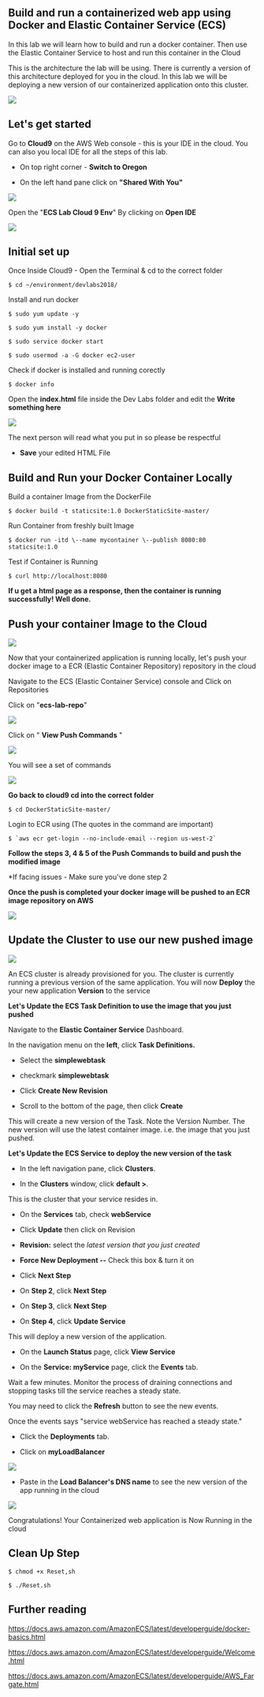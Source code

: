 ## Build and run a containerized web app using Docker and Elastic Container Service (ECS)

In this lab we will learn how to build and run a docker container. Then use the Elastic Container Service to host and run this container in the Cloud

This is the architecture the lab will be using. There is currently a version of this architecture deployed for you in the cloud. In this lab we will be deploying a new version of our containerized application onto this cluster.

![](media/overview-lab.png)

## Let's get started


Go to **Cloud9** on the AWS Web console - this is your IDE in the cloud.
You can also you local IDE for all the steps of this lab.

* On top right corner - **Switch to Oregon**

* On the left hand pane click on **"Shared With You"**

![](media/image1.png)

Open the "**ECS Lab Cloud 9 Env**" By clicking on **Open IDE**

![](media/cloud9.png)

## Initial set up

Once Inside Cloud9 - Open the Terminal & cd to the correct folder
```
$ cd ~/environment/devlabs2018/
```

Install and run docker
```
$ sudo yum update -y

$ sudo yum install -y docker

$ sudo service docker start

$ sudo usermod -a -G docker ec2-user
```

Check if docker is installed and running corectly

```
$ docker info
```

Open the **index.html** file inside the Dev Labs folder and edit the **Write something here**

![](media/image2.png)

The next person will read what you put in so please be respectful

* **Save** your edited HTML File

## Build and Run your Docker Container Locally

Build a container Image from the DockerFile
```
$ docker build -t staticsite:1.0 DockerStaticSite-master/
```

Run Container from freshly built Image
```
$ docker run -itd \--name mycontainer \--publish 8080:80 staticsite:1.0
```
Test if Container is Running
```
$ curl http://localhost:8080
```

**If u get a html page as a response, then the container is running successfully! Well done.**

## Push your container Image to the Cloud

![](media/docker-build.png)

Now that your containerized application is running locally, let's push
your docker image to a ECR (Elastic Container Repository) repository in
the cloud

Navigate to the ECS (Elastic Container Service) console and Click on
Repositories

Click on "**ecs-lab-repo**"

![](media/image3.png)

Click on " **View Push Commands** "

![](media/image4.png)

You will see a set of commands

![](media/image5.png)

**Go back to cloud9 cd into the correct folder**
```
$ cd DockerStaticSite-master/
```
Login to ECR using (The quotes in the command are important)
```
$ `aws ecr get-login --no-include-email --region us-west-2`
```

**Follow the steps 3, 4 & 5 of the Push Commands to build and push the modified image**

\*If facing issues - Make sure you've done step 2

**Once the push is completed your docker image will be pushed to an ECR image repository on AWS**

![](media/image6.png)

## Update the Cluster to use our new pushed image

![](media/ecs-architecture.png)

An ECS cluster is already provisioned for you. The cluster is
currently running a previous version of the same application. You will
now **Deploy** the your new application **Version** to the service

**Let's Update the ECS Task Definition to use the image that you just pushed**

Navigate to the **Elastic Container Service** Dashboard.

In the navigation menu on the **left**, click **Task Definitions.**

* Select the **simplewebtask**

* checkmark **simplewebtask**

* Click **Create New Revision**

* Scroll to the bottom of the page, then click **Create**

This will create a new version of the Task. Note the Version Number. The
new version will use the latest container image. i.e. the image that you
just pushed.

**Let's Update the ECS Service to deploy the new version of the task**

* In the left navigation pane, click **Clusters**.

* In the **Clusters** window, click **default \>**.

This is the cluster that your service resides in.

* On the **Services** tab, check **webService**

* Click **Update** then click on Revision

* **Revision:** select the *latest version that you just created*

* **Force New Deployment --** Check this box & turn it on

* Click **Next Step**

* On **Step 2**, click **Next Step**

* On **Step 3**, click **Next Step**

* On **Step 4**, click **Update Service**

This will deploy a new version of the application.

* On the **Launch Status** page, click **View Service**

* On the **Service: myService** page, click the **Events** tab.

Wait a few minutes. Monitor the process of draining connections and
stopping tasks till the service reaches a steady state.

You may need to click the **Refresh** button to see the new events.

Once the events says "service webService has reached a steady state."

* Click the **Deployments** tab.

* Click on **myLoadBalancer**

![](media/image7.png)

* Paste in the **Load Balancer\'s DNS name** to see the new version of the
app running in the cloud

![](media/image8.png)

Congratulations! Your Containerized web application is Now Running in
the cloud


## Clean Up Step

```
$ chmod +x Reset,sh

$ ./Reset.sh
```


## Further reading

https://docs.aws.amazon.com/AmazonECS/latest/developerguide/docker-basics.html

https://docs.aws.amazon.com/AmazonECS/latest/developerguide/Welcome.html

https://docs.aws.amazon.com/AmazonECS/latest/developerguide/AWS_Fargate.html

